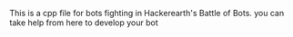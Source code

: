 This is a cpp file for bots fighting in Hackerearth's Battle of Bots. you can take help from here to develop your bot

